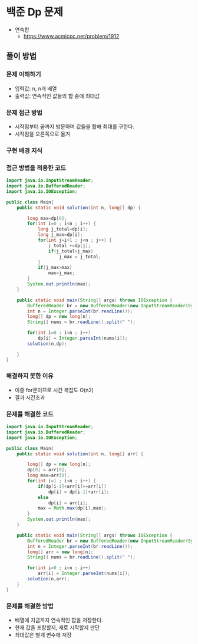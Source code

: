 # 백준 Dp 문제

- 연속합
  - https://www.acmicpc.net/problem/1912

## 풀이 방법

### 문제 이해하기

- 입력값: n, n개 배열
- 출력값: 연속적인 값들의 합 중에 최대값

### 문제 접근 방법

- 시작점부터 끝까지 방문하며 값들을 합해 최대를 구한다.
- 시작점을 오른쪽으로 옮겨

### 구현 배경 지식

### 접근 방법을 적용한 코드

```java
import java.io.InputStreamReader;
import java.io.BufferedReader;
import java.io.IOException;

public class Main{
	public static void solution(int n, long[] dp) {

		long max=dp[0];
		for(int i=0 ; i<n ; i++) {
			long j_total=dp[i];
			long j_max=dp[i];
			for(int j=i+1 ; j<n ; j++) {
				j_total +=dp[j];
				if(j_total>j_max)
					j_max = j_total;
			}
			if(j_max>max)
				max=j_max;
		}
		System.out.println(max);
	}

	public static void main(String[] args) throws IOException {
		BufferedReader br = new BufferedReader(new InputStreamReader(System.in));
		int n = Integer.parseInt(br.readLine());
		long[] dp = new long[n];
		String[] nums = br.readLine().split(" ");

		for(int i=0 ; i<n ; i++)
			dp[i] = Integer.parseInt(nums[i]);
		solution(n,dp);

	}
}
```

### 해결하지 못한 이유

- 이중 for문이므로 시간 복잡도 O(n2)
- 결과 시간초과

### 문제를 해결한 코드

```java
import java.io.InputStreamReader;
import java.io.BufferedReader;
import java.io.IOException;

public class Main{
	public static void solution(int n, long[] arr) {

        long[] dp = new long[n];
        dp[0] = arr[0];
		long max=arr[0];
		for(int i=1 ; i<n ; i++) {
		    if(dp[i-1]+arr[i]>=arr[i])
                dp[i] = dp[i-1]+arr[i];
            else
                dp[i] = arr[i];
            max = Math.max(dp[i],max);
		}
		System.out.println(max);
	}

	public static void main(String[] args) throws IOException {
		BufferedReader br = new BufferedReader(new InputStreamReader(System.in));
		int n = Integer.parseInt(br.readLine());
		long[] arr = new long[n];
		String[] nums = br.readLine().split(" ");

		for(int i=0 ; i<n ; i++)
			arr[i] = Integer.parseInt(nums[i]);
		solution(n,arr);
	}
}
```

### 문제를 해결한 방법

- 배열에 지금까지 연속적인 합을 저장한다.
- 현재 값을 포함할지, 새로 시작할지 판단
- 최대값은 별개 변수에 저장

